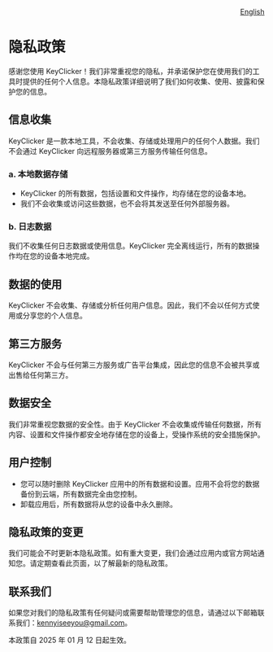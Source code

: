 <p align="right">
  <a href="./privacy-policy.md">English</a>
</p>
<!--rehype:style=float: right; bottom: -36px; position: relative;-->

隐私政策
===

感谢您使用 KeyClicker！我们非常重视您的隐私，并承诺保护您在使用我们的工具时提供的任何个人信息。本隐私政策详细说明了我们如何收集、使用、披露和保护您的信息。

## 信息收集

KeyClicker 是一款本地工具，不会收集、存储或处理用户的任何个人数据。我们不会通过 KeyClicker 向远程服务器或第三方服务传输任何信息。

### a. **本地数据存储**

- KeyClicker 的所有数据，包括设置和文件操作，均存储在您的设备本地。
- 我们不会收集或访问这些数据，也不会将其发送至任何外部服务器。

### b. **日志数据**

我们不收集任何日志数据或使用信息。KeyClicker 完全离线运行，所有的数据操作均在您的设备本地完成。

## 数据的使用

KeyClicker 不会收集、存储或分析任何用户信息。因此，我们不会以任何方式使用或分享您的个人信息。

## 第三方服务

KeyClicker 不会与任何第三方服务或广告平台集成，因此您的信息不会被共享或出售给任何第三方。

## 数据安全

我们非常重视您数据的安全性。由于 KeyClicker 不会收集或传输任何数据，所有内容、设置和文件操作都安全地存储在您的设备上，受操作系统的安全措施保护。

## 用户控制

- 您可以随时删除 KeyClicker 应用中的所有数据和设置。应用不会将您的数据备份到云端，所有数据完全由您控制。
- 卸载应用后，所有数据将从您的设备中永久删除。

## 隐私政策的变更

我们可能会不时更新本隐私政策。如有重大变更，我们会通过应用内或官方网站通知您。请定期查看此页面，以了解最新的隐私政策。

## 联系我们

如果您对我们的隐私政策有任何疑问或需要帮助管理您的信息，请通过以下邮箱联系我们：[kennyiseeyou@gmail.com](mailto:kennyiseeyou@gmail.com)。

本政策自 2025 年 01 月 12 日起生效。